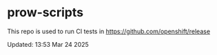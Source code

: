 # prow-scripts

This repo is used to run CI tests in https://github.com/openshift/release

Updated: 13:53 Mar 24 2025
